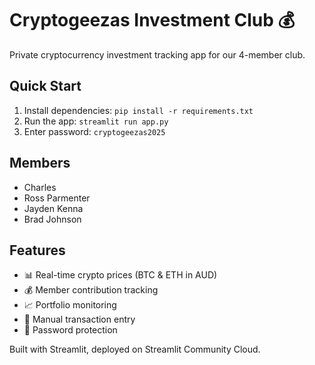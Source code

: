 # Cryptogeezas Investment Club 💰

Private cryptocurrency investment tracking app for our 4-member club.

## Quick Start

1. Install dependencies: `pip install -r requirements.txt`
2. Run the app: `streamlit run app.py`
3. Enter password: `cryptogeezas2025`

## Members
- Charles
- Ross Parmenter  
- Jayden Kenna
- Brad Johnson

## Features
- 📊 Real-time crypto prices (BTC & ETH in AUD)
- 💰 Member contribution tracking
- 📈 Portfolio monitoring
- 🛒 Manual transaction entry
- 🔐 Password protection

Built with Streamlit, deployed on Streamlit Community Cloud.
